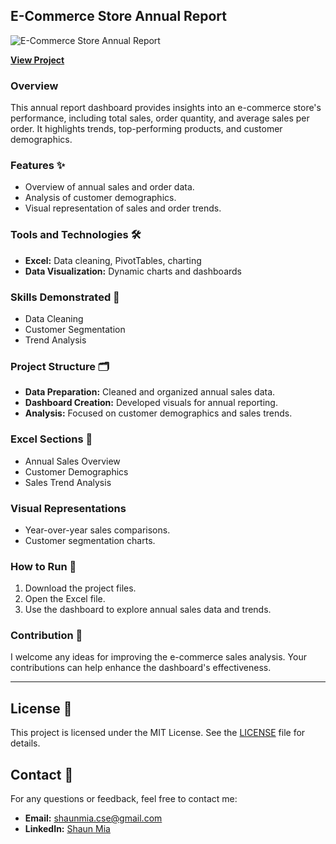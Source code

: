 ## E-Commerce Store Annual Report
![E-Commerce Store Annual Report](https://github.com/shaun-mia/Excel-dashboard-Project/blob/main/images/E%20Commerce%20annual%20report.png)

**[View Project](https://github.com/shaun-mia/Excel-dashboard-Project/tree/main/E-Commerce%20Store%20Annual%20Report)**

### Overview
This annual report dashboard provides insights into an e-commerce store's performance, including total sales, order quantity, and average sales per order. It highlights trends, top-performing products, and customer demographics.

### Features ✨
- Overview of annual sales and order data.
- Analysis of customer demographics.
- Visual representation of sales and order trends.

### Tools and Technologies 🛠️
- **Excel:** Data cleaning, PivotTables, charting
- **Data Visualization:** Dynamic charts and dashboards

### Skills Demonstrated 🧩
- Data Cleaning
- Customer Segmentation
- Trend Analysis

### Project Structure 🗂️
- **Data Preparation:** Cleaned and organized annual sales data.
- **Dashboard Creation:** Developed visuals for annual reporting.
- **Analysis:** Focused on customer demographics and sales trends.

### Excel Sections 📌
- Annual Sales Overview
- Customer Demographics
- Sales Trend Analysis

### Visual Representations
- Year-over-year sales comparisons.
- Customer segmentation charts.

### How to Run 🚀
1. Download the project files.
2. Open the Excel file.
3. Use the dashboard to explore annual sales data and trends.

### Contribution 🤝
I welcome any ideas for improving the e-commerce sales analysis. Your contributions can help enhance the dashboard's effectiveness.

---

## License 📜
This project is licensed under the MIT License. See the [LICENSE](LICENSE) file for details.

## Contact 📧
For any questions or feedback, feel free to contact me:

- **Email:** shaunmia.cse@gmail.com
- **LinkedIn:** [Shaun Mia](https://www.linkedin.com/in/shaun-mia)
